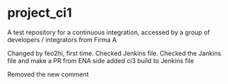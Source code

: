 # project_ci1
A test repository for a continuous integration, accessed by a group of developers / integrators from Firma A

Changed by feo2hi, first time.
Checked Jenkins file.
Checked the Jankins file and make a PR from ENA side
added ci3 build to Jenkins file


Removed the new comment
